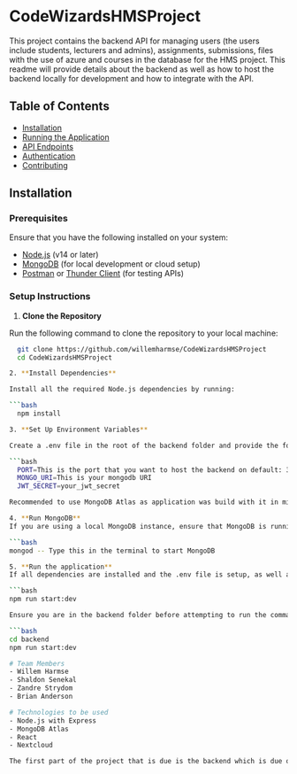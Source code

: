# CodeWizardsHMSProject

This project contains the backend API for managing users (the users include students, lecturers and admins), assignments, submissions, files with the use of azure and courses in the database for the HMS project. This readme will provide details about the backend as well as how to host the backend locally for development and how to integrate with the API.

## Table of Contents

- [Installation](#installation)
- [Running the Application](#running-the-application)
- [API Endpoints](#api-endpoints)
- [Authentication](#authentication)
- [Contributing](#contributing)

## Installation

### Prerequisites

Ensure that you have the following installed on your system:

- [Node.js](https://nodejs.org/) (v14 or later)
- [MongoDB](https://www.mongodb.com/) (for local development or cloud setup)
- [Postman](https://www.postman.com/) or [Thunder Client](https://www.thunderclient.com/) (for testing APIs)

### Setup Instructions

1. **Clone the Repository**

  Run the following command to clone the repository to your local machine:

  ```bash
    git clone https://github.com/willemharmse/CodeWizardsHMSProject
    cd CodeWizardsHMSProject

2. **Install Dependencies**

  Install all the required Node.js dependencies by running:

  ```bash
    npm install

3. **Set Up Environment Variables**

  Create a .env file in the root of the backend folder and provide the following environment variables:

  ```bash
    PORT=This is the port that you want to host the backend on default: 3000
    MONGO_URI=This is your mongodb URI
    JWT_SECRET=your_jwt_secret

  Recommended to use MongoDB Atlas as application was build with it in mind, but follow step 4 if you prefer a local install or install on server

4. **Run MongoDB**
  If you are using a local MongoDB instance, ensure that MongoDB is running

  ```bash
  mongod -- Type this in the terminal to start MongoDB

5. **Run the application**
  If all dependencies are installed and the .env file is setup, as well as you local mongodb is running or your URI for MongoDB Atlas is correct the following command will start a development build of the backend:

  ```bash
  npm run start:dev

  Ensure you are in the backend folder before attempting to run the command

  ```bash
  cd backend
  npm run start:dev

# Team Members
  - Willem Harmse
  - Shaldon Senekal
  - Zandre Strydom
  - Brian Anderson

# Technologies to be used
  - Node.js with Express
  - MongoDB Atlas
  - React
  - Nextcloud

The first part of the project that is due is the backend which is due on the 27th September 2024.

